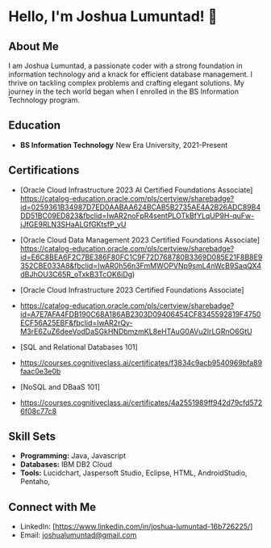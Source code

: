 
# Hello, I'm Joshua Lumuntad! 👋

## About Me

I am Joshua Lumuntad, a passionate coder with a strong foundation in information technology and a knack for efficient database management. I thrive on tackling complex problems and crafting elegant solutions. My journey in the tech world began when I enrolled in the BS Information Technology program.

## Education

- **BS Information Technology**
  New Era University, 2021-Present

## Certifications

- [Oracle Cloud Infrastructure 2023 AI Certified Foundations Associate] https://catalog-education.oracle.com/pls/certview/sharebadge?id=0259361B34987D7ED0AABAA624BCAB5B2735AE4A2B26ADC89B4DD51BC09ED823&fbclid=IwAR2noFpR4sentPLOTkBfYLqUP9H-quFw-jJfGE9RLN3SHaALGfGKtsfP_yU

- [Oracle Cloud Data Management 2023 Certified Foundations Associate] https://catalog-education.oracle.com/pls/certview/sharebadge?id=E6C8BEA6F2C7BE386F80FC1C9F72D768780B3369D085E21F8B8E9352CBE033A8&fbclid=IwAR0h56n3FmMWOPVNp9smL4nWcB9SaqQX4dBJhOU3C65R_oTxkB3TcOK6iDg)
- [Oracle Cloud Infrastructure 2023 Certified Foundations Associate]
- https://catalog-education.oracle.com/pls/certview/sharebadge?id=A7E7AFA4FDB190C68A186AB2303D09406454CF8345592819F4750ECF56A25EBF&fbclid=IwAR2rQy-M3rE6ZuZ6deeVodDaSGkHNDbmzmKL8eHTAuG0AVu2IrLGRnO6GtU
- [SQL and Relational Databases 101]
- https://courses.cognitiveclass.ai/certificates/f3834c9acb9540969bfa89faac0e3e0b
- [NoSQL and DBaaS 101]
- https://courses.cognitiveclass.ai/certificates/4a2551989ff942d79cfd5726f08c77c8
## Skill Sets

- **Programming:** Java, Javascript
- **Databases:** IBM DB2 Cloud
- **Tools:** Lucidchart, Jaspersoft Studio, Eclipse, HTML, AndroidStudio, Pentaho,
  

## Connect with Me

- LinkedIn: [https://www.linkedin.com/in/joshua-lumuntad-16b726225/]
- Email: joshualumuntad@gmail.com
